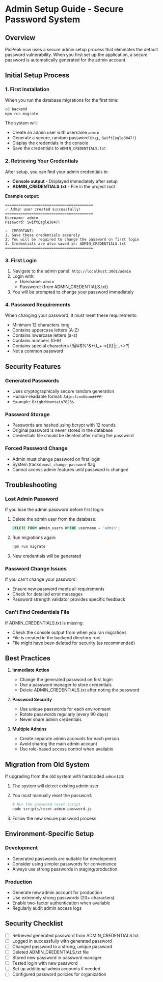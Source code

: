 # Admin Setup Guide - Secure Password System

## Overview

PicPeak now uses a secure admin setup process that eliminates the default password vulnerability. When you first set up the application, a secure password is automatically generated for the admin account.

## Initial Setup Process

### 1. First Installation

When you run the database migrations for the first time:

```bash
cd backend
npm run migrate
```

The system will:
- Create an admin user with username `admin`
- Generate a secure, random password (e.g., `SwiftEagle3847!`)
- Display the credentials in the console
- Save the credentials to `ADMIN_CREDENTIALS.txt`

### 2. Retrieving Your Credentials

After setup, you can find your admin credentials in:
- **Console output** - Displayed immediately after setup
- **ADMIN_CREDENTIALS.txt** - File in the project root

**Example output:**
```
========================================
✅ Admin user created successfully!
========================================
Username: admin
Password: SwiftEagle3847!

⚠️  IMPORTANT:
1. Save these credentials securely
2. You will be required to change the password on first login
3. Credentials are also saved in: ADMIN_CREDENTIALS.txt
========================================
```

### 3. First Login

1. Navigate to the admin panel: `http://localhost:3001/admin`
2. Login with:
   - Username: `admin`
   - Password: (from ADMIN_CREDENTIALS.txt)
3. You will be prompted to change your password immediately

### 4. Password Requirements

When changing your password, it must meet these requirements:
- Minimum 12 characters long
- Contains uppercase letters (A-Z)
- Contains lowercase letters (a-z)
- Contains numbers (0-9)
- Contains special characters (!@#$%^&*()_+-=[]{}|;:,.<>?)
- Not a common password

## Security Features

### Generated Passwords
- Uses cryptographically secure random generation
- Human-readable format: `AdjectiveNoun####!`
- Example: `BrightMountain7823$`

### Password Storage
- Passwords are hashed using bcrypt with 12 rounds
- Original password is never stored in the database
- Credentials file should be deleted after noting the password

### Forced Password Change
- Admin must change password on first login
- System tracks `must_change_password` flag
- Cannot access admin features until password is changed

## Troubleshooting

### Lost Admin Password

If you lose the admin password before first login:

1. Delete the admin user from the database:
   ```sql
   DELETE FROM admin_users WHERE username = 'admin';
   ```

2. Run migrations again:
   ```bash
   npm run migrate
   ```

3. New credentials will be generated

### Password Change Issues

If you can't change your password:
- Ensure new password meets all requirements
- Check for detailed error messages
- Password strength validator provides specific feedback

### Can't Find Credentials File

If ADMIN_CREDENTIALS.txt is missing:
- Check the console output from when you ran migrations
- File is created in the backend directory root
- File might have been deleted for security (as recommended)

## Best Practices

1. **Immediate Action**
   - Change the generated password on first login
   - Use a password manager to store credentials
   - Delete ADMIN_CREDENTIALS.txt after noting the password

2. **Password Security**
   - Use unique passwords for each environment
   - Rotate passwords regularly (every 90 days)
   - Never share admin credentials

3. **Multiple Admins**
   - Create separate admin accounts for each person
   - Avoid sharing the main admin account
   - Use role-based access control when available

## Migration from Old System

If upgrading from the old system with hardcoded `admin123`:

1. The system will detect existing admin user
2. You must manually reset the password:
   ```bash
   # Run the password reset script
   node scripts/reset-admin-password.js
   ```

3. Follow the new secure password process

## Environment-Specific Setup

### Development
- Generated passwords are suitable for development
- Consider using simpler passwords for convenience
- Always use strong passwords in staging/production

### Production
- Generate new admin account for production
- Use extremely strong passwords (20+ characters)
- Enable two-factor authentication when available
- Regularly audit admin access logs

## Security Checklist

- [ ] Retrieved generated password from ADMIN_CREDENTIALS.txt
- [ ] Logged in successfully with generated password
- [ ] Changed password to a strong, unique password
- [ ] Deleted ADMIN_CREDENTIALS.txt file
- [ ] Stored new password in password manager
- [ ] Tested login with new password
- [ ] Set up additional admin accounts if needed
- [ ] Configured password policies for organization